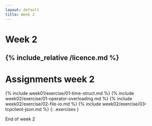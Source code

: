 ```yaml
---
layout: default
title: Week 2
---
```

# Week 2
{% include_relative /licence.md %}
---

# Assignments week 2

{% include week01/exercise/01-time-struct.md %}
{% include week02/exercise/01-operator-overloading.md %}
{% include week02/exercise/02-file-io.md %}
{% include week02/exercise/03-tcpclient-json.md %}
{: .exercises }

End of week 2

